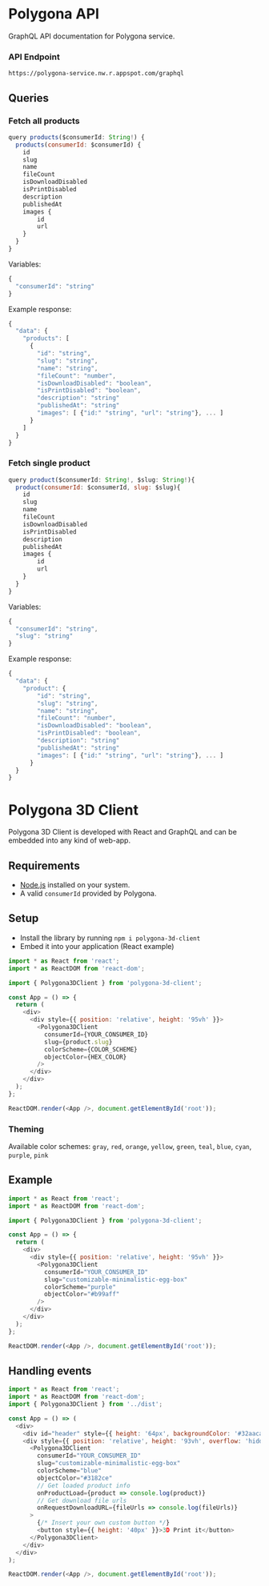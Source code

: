 # Polygona API

GraphQL API documentation for Polygona service.

### API Endpoint

```
https://polygona-service.nw.r.appspot.com/graphql
```

## Queries

### Fetch all products

```javascript
query products($consumerId: String!) {
  products(consumerId: $consumerId) {
    id
    slug
    name
    fileCount
    isDownloadDisabled
    isPrintDisabled
    description
    publishedAt
    images {
        id
        url
    }
  }
}
```

Variables:

```javascript
{
  "consumerId": "string"
}
```

Example response:

```javascript
{
  "data": {
    "products": [
      {
        "id": "string",
        "slug": "string",
        "name": "string",
        "fileCount": "number",
        "isDownloadDisabled": "boolean",
        "isPrintDisabled": "boolean",
        "description": "string"
        "publishedAt": "string"
        "images": [ {"id:" "string", "url": "string"}, ... ]
      }
    ]
  }
}
```

### Fetch single product

```javascript
query product($consumerId: String!, $slug: String!){
  product(consumerId: $consumerId, slug: $slug){
    id
    slug
    name
    fileCount
    isDownloadDisabled
    isPrintDisabled
    description
    publishedAt
    images {
        id
        url
    }
  }
}
```

Variables:

```javascript
{
  "consumerId": "string",
  "slug": "string"
}
```

Example response:

```javascript
{
  "data": {
    "product": {
        "id": "string",
        "slug": "string",
        "name": "string",
        "fileCount": "number",
        "isDownloadDisabled": "boolean",
        "isPrintDisabled": "boolean",
        "description": "string"
        "publishedAt": "string"
        "images": [ {"id:" "string", "url": "string"}, ... ]
      }
  }
}
```

# Polygona 3D Client

Polygona 3D Client is developed with React and GraphQL and can be embedded into any kind of web-app.

## Requirements

- [Node.js](https://nodejs.org) installed on your system.
- A valid `consumerId` provided by Polygona.

## Setup

- Install the library by running `npm i polygona-3d-client`
- Embed it into your application (React example)

```javascript
import * as React from 'react';
import * as ReactDOM from 'react-dom';

import { Polygona3DClient } from 'polygona-3d-client';

const App = () => {
  return (
    <div>
      <div style={{ position: 'relative', height: '95vh' }}>
        <Polygona3DClient
          consumerId={YOUR_CONSUMER_ID}
          slug={product.slug}
          colorScheme={COLOR_SCHEME}
          objectColor={HEX_COLOR}
        />
      </div>
    </div>
  );
};

ReactDOM.render(<App />, document.getElementById('root'));
```

### Theming

Available color schemes: `gray`, `red`, `orange`, `yellow`, `green`, `teal`, `blue`, `cyan`, `purple`, `pink`

## Example

```javascript
import * as React from 'react';
import * as ReactDOM from 'react-dom';

import { Polygona3DClient } from 'polygona-3d-client';

const App = () => {
  return (
    <div>
      <div style={{ position: 'relative', height: '95vh' }}>
        <Polygona3DClient
          consumerId="YOUR_CONSUMER_ID"
          slug="customizable-minimalistic-egg-box"
          colorScheme="purple"
          objectColor="#b99aff"
        />
      </div>
    </div>
  );
};

ReactDOM.render(<App />, document.getElementById('root'));
```

## Handling events

```javascript
import * as React from 'react';
import * as ReactDOM from 'react-dom';
import { Polygona3DClient } from '../dist';

const App = () => (
  <div>
    <div id="header" style={{ height: '64px', backgroundColor: '#32aaca' }} />
    <div style={{ position: 'relative', height: '93vh', overflow: 'hidden' }}>
      <Polygona3DClient
        consumerId="YOUR_CONSUMER_ID"
        slug="customizable-minimalistic-egg-box"
        colorScheme="blue"
        objectColor="#3182ce"
        // Get loaded product info
        onProductLoad={product => console.log(product)}
        // Get download file urls
        onRequestDownloadURL={fileUrls => console.log(fileUrls)}
      >
        {/* Insert your own custom button */}      
        <button style={{ height: '40px' }}>3D Print it</button>
      </Polygona3DClient>
    </div>
  </div>
);

ReactDOM.render(<App />, document.getElementById('root'));
```
